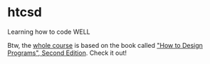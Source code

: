 # htcsd
Learning how to code WELL

Btw, the [whole course](https://www.edx.org/micromasters/ubcx-software-development) is based on the book called ["How to Design Programs", Second Edition](https://htdp.org/2018-01-06/Book/index.html). Check it out!
